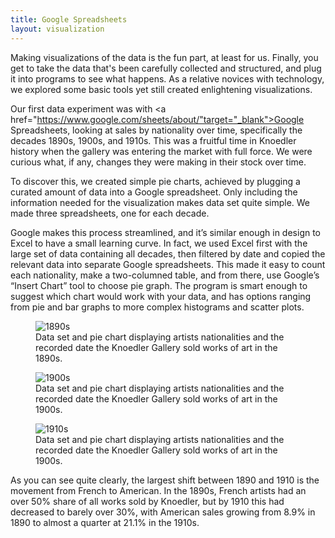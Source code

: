 ```yaml
---
title: Google Spreadsheets
layout: visualization
---
```

Making visualizations of the data is the fun part, at least for us. Finally, you get to take the data that's been carefully collected and structured, and plug it into programs to see what happens. As a relative novices with technology, we explored some basic tools yet still created enlightening visualizations.

Our first data experiment was with <a href="https://www.google.com/sheets/about/"target="_blank">Google Spreadsheets</a>, looking at sales by nationality over time, specifically the decades 1890s, 1900s, and 1910s. This was a fruitful time in Knoedler history when the gallery was entering the market with full force. We were curious what, if any, changes they were making in their stock over time.

To discover this, we created simple pie charts, achieved by plugging a curated amount of data into a Google spreadsheet. Only including the information needed for the visualization makes data set quite simple. We made three spreadsheets, one for each decade.

Google makes this process streamlined, and it’s similar enough in design to Excel to have a small learning curve. In fact, we used Excel first with the large set of data containing all decades, then filtered by date and copied the relevant data into separate Google spreadsheets. This made it easy to count each nationality, make a two-columned table, and from there, use Google’s “Insert Chart” tool to choose pie graph. The program is smart enough to suggest which chart would work with your data, and has options ranging from pie and bar graphs to more complex histograms and scatter plots.

<figure class="figure figure-center">
<img src="http://i.imgur.com/NlkIf5i.jpg" title="1890s">
<figcaption>Data set and pie chart displaying artists nationalities and the recorded date the Knoedler Gallery sold works of art in the 1890s. </figcaption>
</figure>

<figure class="figure figure-center">
<img src="http://i.imgur.com/lQx5Ow2.jpg" title="1900s">
<figcaption>Data set and pie chart displaying artists nationalities and the recorded date the Knoedler Gallery sold works of art in the 1900s. </figcaption>
</figure>

<figure class="figure figure-center">
<img src="http://i.imgur.com/eAUm0Ah.jpg" title="1910s">
<figcaption>Data set and pie chart displaying artists nationalities and the recorded date the Knoedler Gallery sold works of art in the 1900s.</figcaption>
</figure>

As you can see quite clearly, the largest shift between 1890 and 1910 is the movement from French to American. In the 1890s, French artists had an over 50% share of all works sold by Knoedler, but by 1910 this had decreased to barely over 30%, with American sales growing from 8.9% in 1890 to almost a quarter at 21.1% in the 1910s. 

